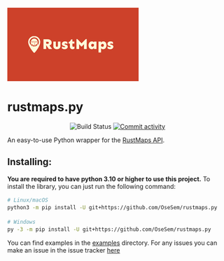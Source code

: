 <!-- SPDX-License-Identifier: MIT -->

[![Rustmaps Banner](https://raw.githubusercontent.com/OseSem/rustmaps.py/master/assets/rustmaps_banner.png)](https://rustmaps.com)

rustmaps.py
=======
<p align="center">
    <img src="https://img.shields.io/github/actions/workflow/status/OseSem/rustmaps.py/ci.yml?branch=master&style=flat-square" alt="Build Status"></img>
    <a href="https://github.com/OseSem/rustmaps.py/commits"><img src="https://img.shields.io/github/commit-activity/w/OseSem/rustmaps.py.svg?style=flat-square" alt="Commit activity" /></a>
</p>

An easy-to-use Python wrapper for the [RustMaps API](https://rustmaps.com).

## Installing:

**You are required to have python 3.10 or higher to use this project.**
To install the library, you can just run the following command:

```bash
# Linux/macOS
python3 -m pip install -U git+https://github.com/OseSem/rustmaps.py

# Windows
py -3 -m pip install -U git+https://github.com/OseSem/rustmaps.py

```

You can find examples in the [examples](https://github.com/OseSem/rustmaps.py/tree/master/examples) directory.
For any issues you can make an issue in the issue tracker [here](https://github.com/OseSem/rustmaps.py/issues)
